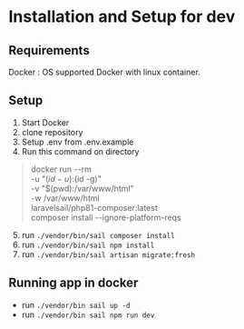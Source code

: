 # Installation and Setup for dev
## Requirements
Docker : OS supported Docker with linux container.

## Setup

 1. Start Docker
 2. clone repository
 3. Setup .env from .env.example
 4. Run this command on directory
	
> docker run  --rm  \
> -u "$(id -u):$(id -g)"  \
> -v "$(pwd):/var/www/html"  \
> -w /var/www/html  \
> laravelsail/php81-composer:latest \
> composer install  --ignore-platform-reqs
5. run `./vendor/bin/sail composer install`
6. run `./vendor/bin/sail npm install`
7. run `./vendor/bin/sail artisan migrate:fresh`

## Running app in docker

 - run `./vendor/bin sail up -d`
 - run `./vendor/bin sail npm run dev`
